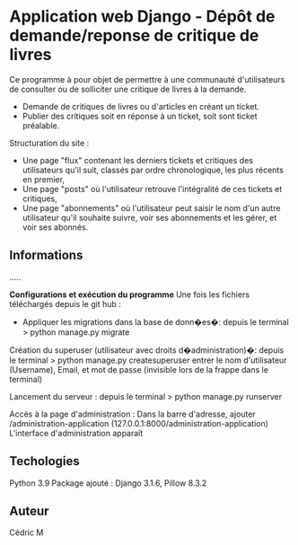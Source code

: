 # Application web Django - Dépôt de demande/reponse de critique de livres

Ce programme à pour objet de permettre à une communauté d'utilisateurs de consulter ou de solliciter une critique de livres à la demande.
- Demande de critiques de livres ou d'articles en créant un ticket.
- Publier des critiques soit en réponse à un ticket, soit sont ticket préalable.


Structuration du site :
- Une page "flux" contenant les derniers tickets et critiques des utilisateurs qu'il suit, classés par ordre chronologique, les plus récents en premier,
- Une page "posts" où l'utilisateur retrouve l'intégralité de ces tickets et critiques,
- Une page "abonnements" où l'utilisateur peut saisir le nom d'un autre utilisateur qu'il souhaite suivre, voir ses abonnements et les gérer, et voir ses abonnés.



## Informations
.....

**Configurations et exécution du programme**
Une fois les fichiers téléchargés depuis le git hub :
- Appliquer les migrations dans la base de donn�es�:
depuis le terminal > python manage.py migrate

Création du superuser (utilisateur avec droits d�administration)�:
depuis le terminal > python manage.py createsuperuser
entrer le nom d'utilisateur (Username), Email, et mot de passe (invisible lors de la frappe dans le terminal)

Lancement du serveur :
depuis le terminal > python manage.py runserver

Accès à la page d'administration :
Dans la barre d'adresse, ajouter /administration-application
(127.0.0.1:8000/administration-application)
L'interface d'administration apparaît


## Techologies
Python 3.9
Package ajouté : Django 3.1.6, Pillow 8.3.2

## Auteur
Cédric M
